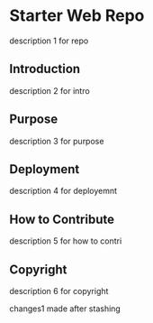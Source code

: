 # Starter Web Repo
description 1 for repo

## Introduction
description 2 for intro

## Purpose
description 3 for purpose

## Deployment
description 4 for deployemnt

## How to Contribute
description 5 for how to contri

## Copyright 	
description 6 for copyright

changes1 made after stashing